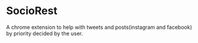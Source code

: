 # SocioRest
A chrome extension to help with tweets and posts(instagram and facebook) by priority decided by the user.
